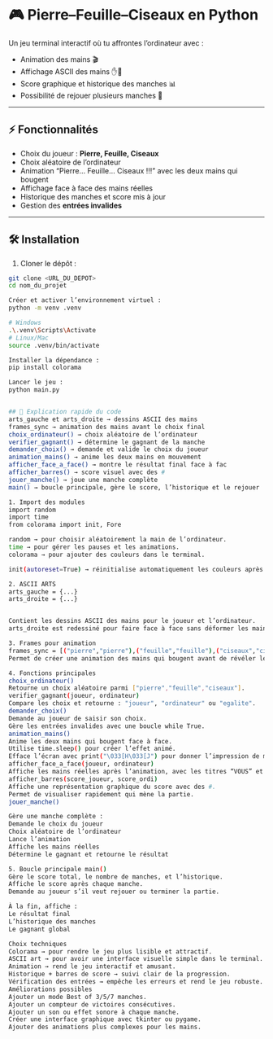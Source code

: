 # 🎮 Pierre–Feuille–Ciseaux en Python

Un jeu terminal interactif où tu affrontes l’ordinateur avec :
- Animation des mains 🎬  
- Affichage ASCII des mains ✋🤚  
- Score graphique et historique des manches 📊  
- Possibilité de rejouer plusieurs manches 🔄  

---

## ⚡ Fonctionnalités
- Choix du joueur : **Pierre, Feuille, Ciseaux**  
- Choix aléatoire de l’ordinateur  
- Animation “Pierre… Feuille… Ciseaux !!!” avec les deux mains qui bougent  
- Affichage face à face des mains réelles  
- Historique des manches et score mis à jour  
- Gestion des **entrées invalides**  

---

## 🛠️ Installation
1. Cloner le dépôt :  
```bash
git clone <URL_DU_DEPOT>
cd nom_du_projet

Créer et activer l’environnement virtuel :
python -m venv .venv

# Windows
.\.venv\Scripts\Activate   
# Linux/Mac
source .venv/bin/activate

Installer la dépendance :
pip install colorama

Lancer le jeu :
python main.py


## 📄 Explication rapide du code
arts_gauche et arts_droite → dessins ASCII des mains
frames_sync → animation des mains avant le choix final
choix_ordinateur() → choix aléatoire de l’ordinateur
verifier_gagnant() → détermine le gagnant de la manche
demander_choix() → demande et valide le choix du joueur
animation_mains() → anime les deux mains en mouvement
afficher_face_a_face() → montre le résultat final face à fac
afficher_barres() → score visuel avec des #
jouer_manche() → joue une manche complète
main() → boucle principale, gère le score, l’historique et le rejouer

1. Import des modules
import random
import time
from colorama import init, Fore

random → pour choisir aléatoirement la main de l’ordinateur.
time → pour gérer les pauses et les animations.
colorama → pour ajouter des couleurs dans le terminal.

init(autoreset=True) → réinitialise automatiquement les couleurs après chaque print.

2. ASCII ARTS
arts_gauche = {...}
arts_droite = {...}


Contient les dessins ASCII des mains pour le joueur et l’ordinateur.
arts_droite est redessiné pour faire face à face sans déformer les mains.

3. Frames pour animation
frames_sync = [("pierre","pierre"),("feuille","feuille"),("ciseaux","ciseaux")]
Permet de créer une animation des mains qui bougent avant de révéler le vrai choix.

4. Fonctions principales
choix_ordinateur()
Retourne un choix aléatoire parmi ["pierre","feuille","ciseaux"].
verifier_gagnant(joueur, ordinateur)
Compare les choix et retourne : "joueur", "ordinateur" ou "egalite".
demander_choix()
Demande au joueur de saisir son choix.
Gère les entrées invalides avec une boucle while True.
animation_mains()
Anime les deux mains qui bougent face à face.
Utilise time.sleep() pour créer l’effet animé.
Efface l’écran avec print("\033[H\033[J") pour donner l’impression de mouvement.
afficher_face_a_face(joueur, ordinateur)
Affiche les mains réelles après l’animation, avec les titres “VOUS” et “ORDINATEUR”.
afficher_barres(score_joueur, score_ordi)
Affiche une représentation graphique du score avec des #.
Permet de visualiser rapidement qui mène la partie.
jouer_manche()

Gère une manche complète :
Demande le choix du joueur
Choix aléatoire de l’ordinateur
Lance l’animation
Affiche les mains réelles
Détermine le gagnant et retourne le résultat

5. Boucle principale main()
Gère le score total, le nombre de manches, et l’historique.
Affiche le score après chaque manche.
Demande au joueur s’il veut rejouer ou terminer la partie.

À la fin, affiche :
Le résultat final
L’historique des manches
Le gagnant global

Choix techniques
Colorama → pour rendre le jeu plus lisible et attractif.
ASCII art → pour avoir une interface visuelle simple dans le terminal.
Animation → rend le jeu interactif et amusant.
Historique + barres de score → suivi clair de la progression.
Vérification des entrées → empêche les erreurs et rend le jeu robuste.
Améliorations possibles
Ajouter un mode Best of 3/5/7 manches.
Ajouter un compteur de victoires consécutives.
Ajouter un son ou effet sonore à chaque manche.
Créer une interface graphique avec tkinter ou pygame.
Ajouter des animations plus complexes pour les mains.